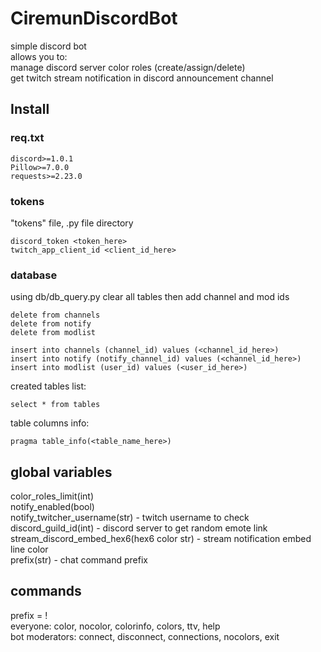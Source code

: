 # CiremunDiscordBot

simple discord bot  
allows you to:  
manage discord server color roles (create/assign/delete)  
get twitch stream notification in discord announcement channel  

## Install

### req.txt

```
discord>=1.0.1  
Pillow>=7.0.0  
requests>=2.23.0  
```

### tokens

"tokens" file, .py file directory

```
discord_token <token_here>
twitch_app_client_id <client_id_here>
```

### database

using db/db_query.py clear all tables then add channel and mod ids  

```
delete from channels
delete from notify
delete from modlist
```

```
insert into channels (channel_id) values (<channel_id_here>)
insert into notify (notify_channel_id) values (<channel_id_here>)
insert into modlist (user_id) values (<user_id_here>)
```

created tables list:  

```
select * from tables
```

table columns info:  

```
pragma table_info(<table_name_here>)
```

## global variables

color_roles_limit(int)  
notify_enabled(bool)  
notify_twitcher_username(str) - twitch username to check  
discord_guild_id(int) - discord server to get random emote link  
stream_discord_embed_hex6(hex6 color str) - stream notification embed line color  
prefix(str) - chat command prefix  

## commands
prefix = !  
everyone: color, nocolor, colorinfo, colors, ttv, help  
bot moderators: connect, disconnect, connections, nocolors, exit  
